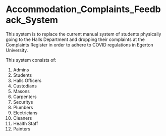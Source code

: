 # Accommodation_Complaints_Feedback_System

This system is to replace the current manual system of students physically going to the Halls Department
and dropping their complaints at the Complaints Register in order to adhere to COVID regulations in Egerton University.

This system consists of:
 1. Admins
 2. Students
 3. Halls Officers
 4. Custodians
 5. Masons
 6. Carpenters
 7. Securitys
 8. Plumbers
 9. Electricians
 10. Cleaners
 11. Health Staff
 12. Painters
